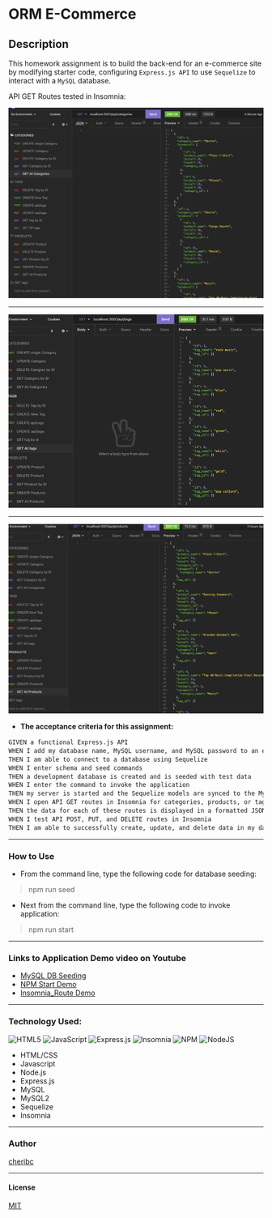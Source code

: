 # ORM E-Commerce

## Description

This homework assignment is to build the back-end for an e-commerce site by modifying starter code, configuring `Express.js API` to use `Sequelize` to interact with a `MySQL` database.

API GET Routes tested in Insomnia:

![GET all categories](Images/Insomnia_GET_All_categories.png)

---

![GET all tags](Images/Insomnia_GET_All_tags.png)

---

![GET all products](Images/GET_All_Products.png)


- __The acceptance criteria for this assignment:__

```md
GIVEN a functional Express.js API
WHEN I add my database name, MySQL username, and MySQL password to an environment variable file
THEN I am able to connect to a database using Sequelize
WHEN I enter schema and seed commands
THEN a development database is created and is seeded with test data
WHEN I enter the command to invoke the application
THEN my server is started and the Sequelize models are synced to the MySQL database
WHEN I open API GET routes in Insomnia for categories, products, or tags
THEN the data for each of these routes is displayed in a formatted JSON
WHEN I test API POST, PUT, and DELETE routes in Insomnia
THEN I am able to successfully create, update, and delete data in my database
```

---

### How to Use

* From the command line, type the following code for database seeding:
  
> npm run seed

* Next from the command line, type the following code to invoke application:
> npm run start

---

### Links to Application Demo video on Youtube

- [MySQL DB Seeding](https://youtu.be/ZPEy-H3l3wk)
- [NPM Start Demo](https://youtu.be/472JPI-MkMU)
- [Insomnia_Route Demo](https://www.youtube.com/watch?v=advYaqqCQFU)

---

### Technology Used:

![HTML5](https://img.shields.io/badge/html5-%23E34F26.svg?logo=html5&logoColor=wheat)
![JavaScript](https://img.shields.io/badge/javascript-%23323330.svg?logo=javascript&logoColor=%23F7DF1E)
![Express.js](https://img.shields.io/badge/express.js-%23404d59.svg?logo=express&logoColor=%2361DAFB)
![Insomnia](https://img.shields.io/badge/Insomnia-black?logo=insomnia&logoColor=5849BE)
![NPM](https://img.shields.io/badge/NPM-%23000000.svg?logo=npm&logoColor=wheat)
![NodeJS](https://img.shields.io/badge/node.js-6DA55F?logo=node.js&logoColor=wheat)

- HTML/CSS  
- Javascript
- Node.js
- Express.js
- MySQL
- MySQL2
- Sequelize
- Insomnia

---
### Author

[cheribc](https://github.com/cheribc/ORM-E-Commerce)

---

#### License

[MIT](LICENSE)

